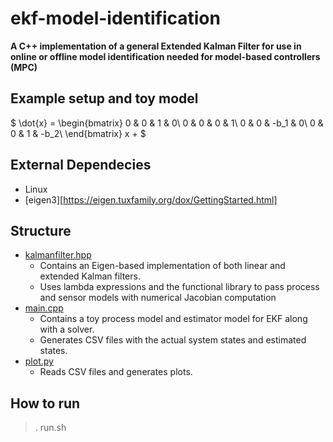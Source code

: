 # ekf-model-identification

**A C++ implementation of a general Extended Kalman Filter for use in online or offline model identification needed for model-based controllers (MPC)**

## Example setup and toy model

$ \dot{x} = \begin{bmatrix} 0 & 0 & 1 & 0\\
                            0 & 0 & 0 & 1\\
                            0 & 0 & -b_1 & 0\\
                            0 & 0 & 1 & -b_2\\
\end{bmatrix} x + 
$

## External Dependecies
* Linux
* [eigen3][https://eigen.tuxfamily.org/dox/GettingStarted.html]

## Structure
* [kalmanfilter.hpp](https://github.com/sidd-1234/ekf-model-identification/blob/main/kalmanfilter.hpp)
    * Contains an Eigen-based implementation of both linear and extended Kalman filters.
    * Uses lambda expressions and the functional library to pass process and sensor models with numerical Jacobian computation
* [main.cpp](https://github.com/sidd-1234/cpp-torch-from-scratch/blob/main/main.cpp)
    * Contains a toy process model and estimator model for EKF along with a solver.
    * Generates CSV files with the actual system states and estimated states.
* [plot.py](https://github.com/sidd-1234/cpp-torch-from-scratch/blob/main/plot.py)
    * Reads CSV files and generates plots.

## How to run
> . run.sh
